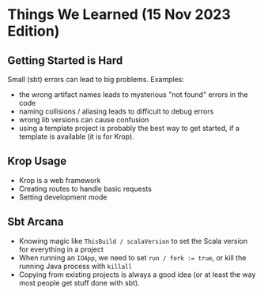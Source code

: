# Things We Learned (15 Nov 2023 Edition)

## Getting Started is Hard

Small (sbt) errors can lead to big problems. Examples:

- the wrong artifact names leads to mysterious "not found" errors in the code
- naming collisions / aliasing leads to difficult to debug errors
- wrong lib versions can cause confusion
- using a template project is probably the best way to get started, if a template is available (it is for Krop).


## Krop Usage

- Krop is a web framework
- Creating routes to handle basic requests
- Setting development mode


## Sbt Arcana

- Knowing magic like `ThisBuild / scalaVersion` to set the Scala version for everything in a project
- When running an `IOApp`, we need to set `run / fork := true`, or kill the running Java process with `killall`
- Copying from existing projects is always a good idea (or at least the way most people get stuff done with sbt).
